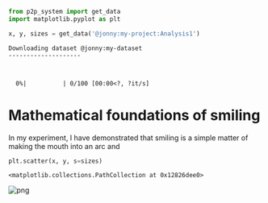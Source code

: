 ```python
from p2p_system import get_data
import matplotlib.pyplot as plt
```


```python
x, y, sizes = get_data('@jonny:my-project:Analysis1')
```

    Downloading dataset @jonny:my-dataset
    --------------------



      0%|          | 0/100 [00:00<?, ?it/s]


# Mathematical foundations of smiling
In my experiment, I have demonstrated that smiling is a simple matter of making the mouth into an arc and 


```python
plt.scatter(x, y, s=sizes)
```




    <matplotlib.collections.PathCollection at 0x12826dee0>




    
![png](smile_files/smile_3_1.png)
    

